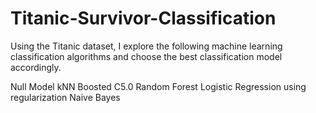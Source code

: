 # Titanic-Survivor-Classification
Using the Titanic dataset, I explore the following machine learning classification algorithms and choose the best classification model accordingly. 

Null Model
kNN
Boosted C5.0
Random Forest
Logistic Regression using regularization
Naive Bayes
